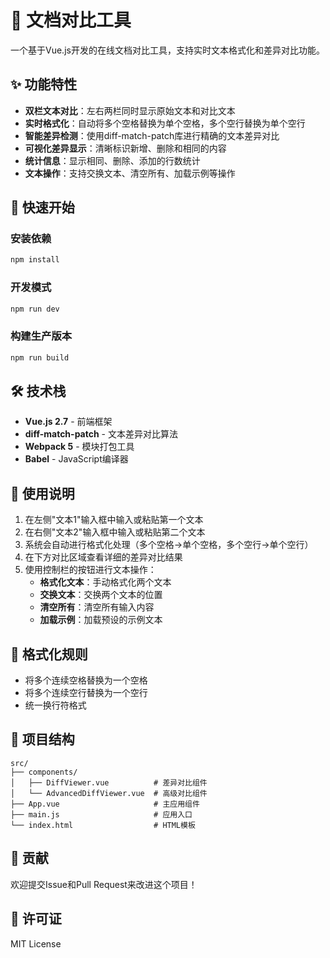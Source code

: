# 📄 文档对比工具

一个基于Vue.js开发的在线文档对比工具，支持实时文本格式化和差异对比功能。

## ✨ 功能特性

- **双栏文本对比**：左右两栏同时显示原始文本和对比文本
- **实时格式化**：自动将多个空格替换为单个空格，多个空行替换为单个空行
- **智能差异检测**：使用diff-match-patch库进行精确的文本差异对比
- **可视化差异显示**：清晰标识新增、删除和相同的内容
- **统计信息**：显示相同、删除、添加的行数统计
- **文本操作**：支持交换文本、清空所有、加载示例等操作

## 🚀 快速开始

### 安装依赖
```bash
npm install
```

### 开发模式
```bash
npm run dev
```

### 构建生产版本
```bash
npm run build
```

## 🛠️ 技术栈

- **Vue.js 2.7** - 前端框架
- **diff-match-patch** - 文本差异对比算法
- **Webpack 5** - 模块打包工具
- **Babel** - JavaScript编译器

## 📖 使用说明

1. 在左侧"文本1"输入框中输入或粘贴第一个文本
2. 在右侧"文本2"输入框中输入或粘贴第二个文本
3. 系统会自动进行格式化处理（多个空格→单个空格，多个空行→单个空行）
4. 在下方对比区域查看详细的差异对比结果
5. 使用控制栏的按钮进行文本操作：
   - **格式化文本**：手动格式化两个文本
   - **交换文本**：交换两个文本的位置
   - **清空所有**：清空所有输入内容
   - **加载示例**：加载预设的示例文本

## 🎯 格式化规则

- 将多个连续空格替换为一个空格
- 将多个连续空行替换为一个空行
- 统一换行符格式

## 📝 项目结构

```
src/
├── components/
│   ├── DiffViewer.vue          # 差异对比组件
│   └── AdvancedDiffViewer.vue  # 高级对比组件
├── App.vue                     # 主应用组件
├── main.js                     # 应用入口
└── index.html                  # HTML模板
```

## 🤝 贡献

欢迎提交Issue和Pull Request来改进这个项目！

## 📄 许可证

MIT License